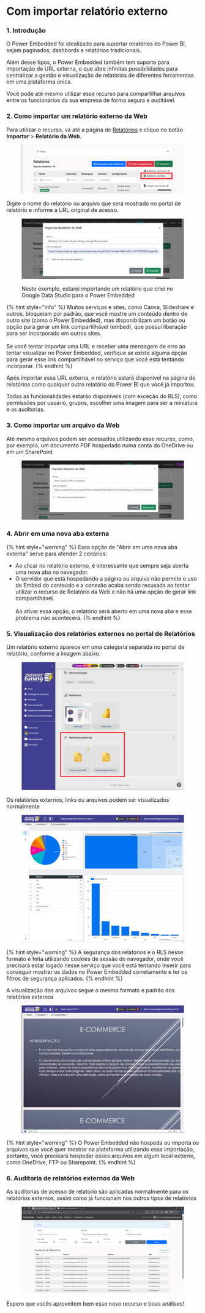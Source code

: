 # Com importar relatório externo

### 1. Introdução

O Power Embedded foi idealizado para suportar relatórios do Power BI, sejam paginados, dashbords e relatórios tradicionais.

Além desse tipos, o Power Embedded também tem suporte para importação de URL externa, o que abre infinitas possibilidades para centralizar a gestão e visualização de relatórios de diferentes ferramentas em uma plataforma única.

Você pode até mesmo utilizar esse recurso para compartilhar arquivos entre os funcionários da sua empresa de forma segura e auditável.



### 2. Como importar um relatório externo da Web

Para utilizar o recurso, vá até a página de [Relatórios](https://admin.powerembedded.com.br/Reports) e clique no botão **Importar** > **Relatório da Web**.

<figure><img src="../../../../.gitbook/assets/image (1) (1) (1) (1) (1) (1) (1) (1) (1) (1) (1).png" alt=""><figcaption></figcaption></figure>



Digite o nome do relatório ou arquivo que será mostrado no portal de relatório e informe a URL original de acesso.

<figure><img src="../../../../.gitbook/assets/image (1) (1) (1) (1) (1) (1) (1) (1) (1) (1) (1) (1).png" alt=""><figcaption><p>Neste exemplo, estarei importando um relatório que criei no Google Data Studio para o Power Embedded</p></figcaption></figure>

{% hint style="info" %}
Muitos serviços e sites, como Canva, Slideshare e outros, bloqueiam por padrão, que você mostre um conteúdo dentro de outro site (como o Power Embedded), mas disponibilizam um botão ou opção para gerar um link compartilhável (embed), que possui liberação para ser incorporado em outros sites.\
\
Se você tentar importar uma URL e receber uma mensagem de erro ao tentar visualizar no Power Embedded, verifique se existe alguma opção para gerar esse link compartilhável no serviço que você está tentando incorporar.
{% endhint %}



Após importar essa URL externa, o relatório estará disponível na página de relatórios como qualquer outro relatório do Power BI que você já importou.

Todas as funcionalidades estarão disponíveis (com exceção do RLS), como permissões por usuário, grupos, escolher uma imagem para ser a miniatura e as auditorias.



### 3. Como importar um arquivo da Web

Até mesmo arquivos podem ser acessados utilizando esse recurso, como, por exemplo, um documento PDF hospedado numa conta do OneDrive ou em um SharePoint

<figure><img src="../../../../.gitbook/assets/image (4) (1) (1) (1).png" alt=""><figcaption></figcaption></figure>



### 4. Abrir em uma nova aba externa

{% hint style="warning" %}
Essa opção de "Abrir em uma nova aba externa" serve para atender 2 cenários:

* Ao clicar no relatório externo, é interessante que sempre seja aberta uma nova aba no navegador.
* O servidor que está hospedando a página ou arquivo não permite o uso de Embed do conteúdo e a conexão acaba sendo recusada ao tentar utilizar o recurso de Relatório da Web e não há uma opção de gerar link compartilhável.\
  \
  Ao ativar essa opção, o relatório será aberto em uma nova aba e esse problema não acontecerá.
{% endhint %}



### 5. Visualização dos relatórios externos no portal de Relatórios

Um relatório externo aparece em uma categoria separada no portal de relatório, conforme a imagem abaixo.

<figure><img src="../../../../.gitbook/assets/image (2) (1) (1) (1) (1) (1).png" alt=""><figcaption></figcaption></figure>



Os relatórios externos, links ou arquivos podem ser visualizados normalmente

<figure><img src="../../../../.gitbook/assets/image (3) (1) (1) (1) (1).png" alt=""><figcaption></figcaption></figure>

{% hint style="warning" %}
A segurança dos relatórios e o RLS nesse formato é feita utilizando cookies de sessão do navegador, onde você precisará estar logado nesse serviço que você está tentando inserir para conseguir mostrar os dados no Power Embedded corretamente e ter os filtros de segurança aplicados.
{% endhint %}



A visualização dos arquivos segue o mesmo formato e padrão dos relatórios externos

<figure><img src="../../../../.gitbook/assets/image (5) (1) (1) (1).png" alt=""><figcaption></figcaption></figure>

{% hint style="warning" %}
O Power Embedded não hospeda ou importa os arquivos que você quer mostrar na plataforma utilizando essa importação, portanto, você precisará hospedar esses arquivos em algum local externo, como OneDrive, FTP ou Sharepoint.
{% endhint %}



### 6. Auditoria de relatórios externos da Web

As auditorias de acesso de relatório são aplicadas normalmente para os relatórios externos, assim como já funcionam nos outros tipos de relatórios

<figure><img src="../../../../.gitbook/assets/image (6) (1) (1).png" alt=""><figcaption></figcaption></figure>

Espero que vocês aproveitem bem esse novo recurso e boas análises!
